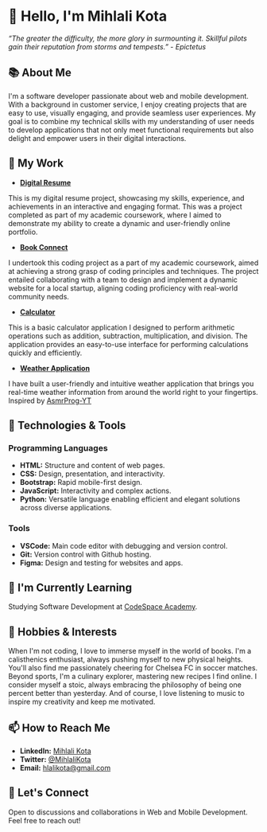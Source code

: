 # 👋 Hello, I'm Mihlali Kota

*“The greater the difficulty, the more glory in surmounting it. Skillful pilots gain their reputation from storms and tempests.” - Epictetus*

## 📚 About Me
I'm a software developer passionate about web and mobile development. With a background in customer service, I enjoy creating projects that are easy to use, visually engaging, and provide seamless user experiences. My goal is to combine my technical skills with my understanding of user needs to develop applications that not only meet functional requirements but also delight and empower users in their digital interactions.

## 💼 My Work
- **[Digital Resume](https://github.com/MihlaliKota/digital-resume.git)**

This is my digital resume project, showcasing my skills, experience, and achievements in an interactive and engaging format. This was a project completed as part of my academic coursework, where I aimed to demonstrate my ability to create a dynamic and user-friendly online portfolio.

- **[Book Connect](https://github.com/MihlaliKota/MIHKOT685_FTO2304_Group1A_MihlaliKota_IWACapstone.git)**

I undertook this coding project as a part of my academic coursework, aimed at achieving a strong grasp of coding principles and techniques. The project entailed collaborating with a team to design and implement a dynamic website for a local startup, aligning coding proficiency with real-world community needs.

- **[Calculator](https://github.com/MihlaliKota/Calculator_Project.git)**

This is a basic calculator application I designed to perform arithmetic operations such as addition, subtraction, multiplication, and division. The application provides an easy-to-use interface for performing calculations quickly and efficiently.

- **[Weather Application](https://mihlalikota.github.io/WeatherCheck/)**

I have built a user-friendly and intuitive weather application that brings you real-time weather information from around the world right to your fingertips. Inspired by [AsmrProg-YT](https://github.com/AsmrProg-YT)

## 🔧 Technologies & Tools

### Programming Languages
- **HTML:** Structure and content of web pages.
- **CSS:** Design, presentation, and interactivity.
- **Bootstrap:** Rapid mobile-first design.
- **JavaScript:** Interactivity and complex actions.
- **Python:** Versatile language enabling efficient and elegant solutions across diverse applications.

### Tools
- **VSCode:** Main code editor with debugging and version control.
- **Git:** Version control with Github hosting.
- **Figma:** Design and testing for websites and apps.

## 🌱 I'm Currently Learning
Studying Software Development at [CodeSpace Academy](https://www.codespace.co.za/).

## 🎉 Hobbies & Interests
When I'm not coding, I love to immerse myself in the world of books. I'm a calisthenics enthusiast, always pushing myself to new physical heights. You'll also find me passionately cheering for Chelsea FC in soccer matches. Beyond sports, I'm a culinary explorer, mastering new recipes I find online. I consider myself a stoic, always embracing the philosophy of being one percent better than yesterday. And of course, I love listening to music to inspire my creativity and keep me motivated.


## 📫 How to Reach Me
- **LinkedIn:** [Mihlali Kota](https://www.linkedin.com/in/mihlali-kota)
- **Twitter:** [@MihlaliKota](https://twitter.com/MihlaliKota)
- **Email:** [hlalikota@gmail.com](mailto:hlalikota@gmail.com)

## 🤝 Let's Connect
Open to discussions and collaborations in Web and Mobile Development. Feel free to reach out!
